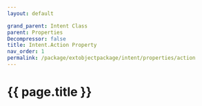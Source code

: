 ```yaml
---
layout: default

grand_parent: Intent Class
parent: Properties
Decompressor: false
title: Intent.Action Property
nav_order: 1
permalink: /package/extobjectpackage/intent/properties/action
---
```

# {{ page.title }}
